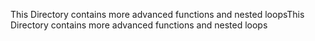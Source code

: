 This Directory contains more advanced functions and nested loopsThis Directory contains more advanced functions and nested loops
